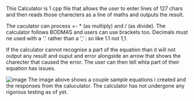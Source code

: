 This Calculator is 1 cpp file that allows the user to enter lines of 127 chars and then reads those charecters as a line of maths and outputs the result.

The caculator can process +- * (as multiply) and / (as divide).
The calculator follows BODMAS and users can use brackets too.
Decimals must ne used with a '.' rather than a ',' : so like 1.1 not 1,1.

If the calculator cannot recognise a part of the equation than it will not output any result and ouput and error alongside an arrow that shows the charecter that caused the error. The user can then tell whta part of their equation has issues.

![image](https://github.com/user-attachments/assets/371cf144-80e4-43f4-bd48-c1afbf5eafdc)
The image above shows a couple sample equations i created and the responses from the caluculator. The calculator has not undergone any rigorous testing as of yet.
